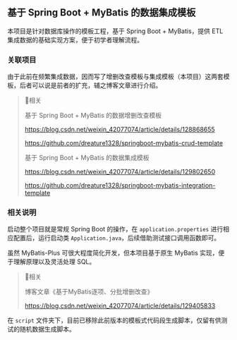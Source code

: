 ## 基于 Spring Boot + MyBatis 的数据集成模板

本项目是针对数据库操作的模板工程，基于 Spring Boot + MyBatis，提供 ETL 集成数据的基础实现方案，便于初学者理解流程。

### 关联项目

由于此前在频繁集成数据，因而写了增删改查模板与集成模板（本项目）这两套模板，后者可以说是前者的扩充，辅之博客文章进行介绍。

> 💬相关
>
> 基于 Spring Boot + MyBatis 的数据增删改查模板
>
> https://blog.csdn.net/weixin_42077074/article/details/128868655
>
> https://github.com/dreature1328/springboot-mybatis-crud-template
>
> 基于 Spring Boot + MyBatis 的数据集成模板
>
> https://blog.csdn.net/weixin_42077074/article/details/129802650
>
> https://github.com/dreature1328/springboot-mybatis-integration-template

### 相关说明

启动整个项目就是常规 Spring Boot 的操作，在 `application.properties` 进行相应配置后，运行启动类 `Application.java`，后续借助测试接口调用函数即可。

虽然 MyBatis-Plus 可很大程度简化开发，但本项目基于原生 MyBatis 实现，便于理解原理以及灵活处理 SQL。

> 💬相关
>
> 博客文章《基于MyBatis逐项、分批增删改查》
>
> https://blog.csdn.net/weixin_42077074/article/details/129405833

在 `script` 文件夹下，目前已移除此前版本的模板式代码段生成脚本，仅留有供测试的随机数据生成脚本。